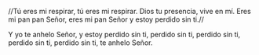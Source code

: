 //Tú eres mi respirar, tú eres mi respirar.
Dios tu presencia, vive en mí.
Eres mi pan pan Señor, eres mi pan Señor
y estoy perdido sin ti.//

Y yo te anhelo Señor, y estoy perdido sin ti, 
perdido sin ti, perdido sin ti, 
perdido sin ti, perdido sin ti, 
te anhelo Señor.